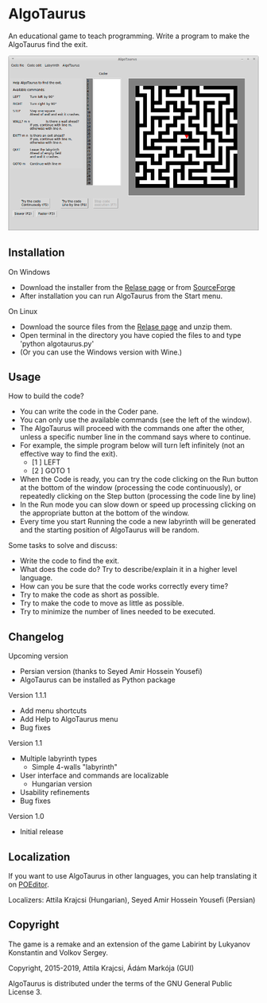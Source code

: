 AlgoTaurus
==========
An educational game to teach programming.
Write a program to make the AlgoTaurus find the exit.

![AlgoTaurus](screenshot.png)

## Installation

On Windows
- Download the installer from the [Relase page](https://github.com/AlgoTaurus/algotaurus/releases) or from [SourceForge](http://sourceforge.net/projects/algotaurus/)
- After installation you can run AlgoTaurus from the Start menu.

On Linux
- Download the source files from the [Relase page](https://github.com/AlgoTaurus/algotaurus/releases) and unzip them.
- Open terminal in the directory you have copied the files to and type 'python algotaurus.py'
- (Or you can use the Windows version with Wine.)

## Usage

How to build the code?

- You can write the code in the Coder pane.
- You can only use the available commands (see the left of the window).
- The AlgoTaurus will proceed with the commands one after the other, unless a specific number line in the command says where to continue.
- For example, the simple program below will turn left infinitely (not an effective way to find the exit).
    - [1 ] LEFT
    - [2 ] GOTO 1
- When the Code is ready, you can try the code clicking on the Run button at the bottom of the window (processing the code continuously), 
or repeatedly clicking on the Step button (processing the code line by line)
- In the Run mode you can slow down or speed up processing clicking on the appropriate button at the bottom of the window.
- Every time you start Running the code a new labyrinth will be generated and the starting position of AlgoTaurus will be random. 

Some tasks to solve and discuss:

- Write the code to find the exit.
- What does the code do? Try to describe/explain it in a higher level language.
- How can you be sure that the code works correctly every time?
- Try to make the code as short as possible.
- Try to make the code to move as little as possible.
- Try to minimize the number of lines needed to be executed.

## Changelog

Upcoming version
- Persian version (thanks to Seyed Amir Hossein Yousefi)
- AlgoTaurus can be installed as Python package

Version 1.1.1
- Add menu shortcuts
- Add Help to AlgoTaurus menu
- Bug fixes

Version 1.1
- Multiple labyrinth types
  - Simple 4-walls "labyrinth"
- User interface and commands are localizable
  - Hungarian version
- Usability refinements
- Bug fixes

Version 1.0
- Initial release

## Localization

If you want to use AlgoTaurus in other languages, you can help translating it on [POEditor](https://poeditor.com/join/project/Ez9KFIxrhE).

Localizers: Attila Krajcsi (Hungarian), Seyed Amir Hossein Yousefi (Persian)

## Copyright

The game is a remake and an extension of the game Labirint by Lukyanov Konstantin and Volkov Sergey.

Copyright, 2015-2019, Attila Krajcsi, Ádám Markója (GUI)

AlgoTaurus is distributed under the terms of the GNU General Public License 3.
